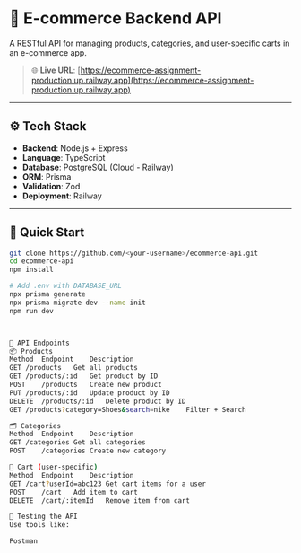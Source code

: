 # 🛒 E-commerce Backend API

A RESTful API for managing products, categories, and user-specific carts in an e-commerce app.

> 🌐 **Live URL**: [https://ecommerce-assignment-production.up.railway.app](https://ecommerce-assignment-production.up.railway.app)

---

## ⚙️ Tech Stack

- **Backend**: Node.js + Express
- **Language**: TypeScript
- **Database**: PostgreSQL (Cloud - Railway)
- **ORM**: Prisma
- **Validation**: Zod
- **Deployment**: Railway

---

## 🚀 Quick Start

```bash
git clone https://github.com/<your-username>/ecommerce-api.git
cd ecommerce-api
npm install

# Add .env with DATABASE_URL
npx prisma generate
npx prisma migrate dev --name init
npm run dev



🔗 API Endpoints
📦 Products
Method	Endpoint	Description
GET	/products	Get all products
GET	/products/:id	Get product by ID
POST	/products	Create new product
PUT	/products/:id	Update product by ID
DELETE	/products/:id	Delete product by ID
GET	/products?category=Shoes&search=nike	Filter + Search

🗂 Categories
Method	Endpoint	Description
GET	/categories	Get all categories
POST	/categories	Create new category

🛒 Cart (user-specific)
Method	Endpoint	Description
GET	/cart?userId=abc123	Get cart items for a user
POST	/cart	Add item to cart
DELETE	/cart/:itemId	Remove item from cart

🧪 Testing the API
Use tools like:

Postman
